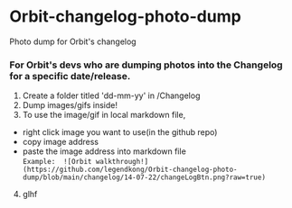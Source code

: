 # Orbit-changelog-photo-dump
Photo dump for Orbit's changelog

### For Orbit's devs who are dumping photos into the Changelog for a specific date/release. ###

1. Create a folder titled 'dd-mm-yy' in /Changelog
2. Dump images/gifs inside!
3. To use the image/gif in local markdown file,
  - right click image you want to use(in the github repo)
  - copy image address 
  - paste the image address into markdown file </br>
   ``` Example:  ![Orbit walkthrough!](https://github.com/legendkong/Orbit-changelog-photo-dump/blob/main/changelog/14-07-22/changeLogBtn.png?raw=true) ```
4. glhf
